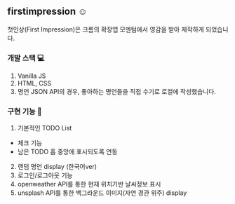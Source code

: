 ## firstimpression ☺️
첫인상(First Impression)은 크롬의 확장앱 모멘텀에서 영감을 받아 제작하게 되었습니다.

### 개발 스택 💻
1. Vanilla JS
2. HTML, CSS
3. 명언 JSON API의 경우, 좋아하는 명언들을 직접 수기로 로컬에 작성했습니다.

### 구현 기능 🤖
1. 기본적인 TODO List
  - 체크 기능
  - 남은 TODO 홈 중앙에 표시되도록 연동
2. 랜덤 명언 display (한국어ver)
3. 로그인/로그아웃 기능
4. openweather API를 통한 현재 위치기반 날씨정보 표시
5. unsplash API를 통한 백그라운드 이미지(자연 경관 위주) display
